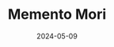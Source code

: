 ---
title: Memento Mori
tags: [Digital]
date: 2024-05-09
bookToc: false
image: memento.webp
summary: "Digital collage"
---